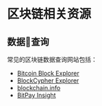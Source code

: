 # 区块链相关资源

## 数据查询

常见的区块链数据查询网站包括：

- [Bitcoin Block Explorer](https://blockexplorer.com/)
- [BlockCypher Explorer](https://live.blockcypher.com/)
- [blockchain.info](https://blockchain.info/)
- [BitPay Insight](https://insight.bitpay.com/)